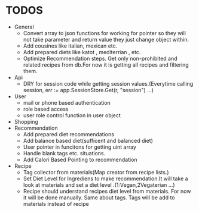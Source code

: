 # TODOS
* General
	- Convert array to json functions for working for pointer so they will not take parameter and return value they just change object within.
	- Add cousines like italian, mexican etc.
	- Add prepared diets like katot , mediterrian , etc.
	- Optimize Recommendation steps. Get only non-prohibited and related recipes from db.For now it is getting all recipes and filtering them.
* Api
	- DRY for session code while getting session values.(Everytime calling session, err := app.SessionStore.Get(r, "session") ...)
* User
	- mail or phone based authentication
	- role based access
	- user role control function in user object
* Shopping
* Recommendation
	- Add prepared diet recommendations
	- Add balance based diet(sufficent and balanced diet)
	- User pointer in funcitons for getting uint array
	- Handle blank tags etc. situations. 
	- Add Calori Based Pointing to recommendation
* Recipe
	- Tag collector from materials(Map creator from recipe lists.)
	- Set Diet Level for Ingrediens to make recommendation.It will take a look at materials and set a diet level .(1:Vegan,2Vegaterian ...)
	- Recipe should understand recipes diet level from materials. For now it will be done manually. Same about tags. Tags will be add to materials instead of recipe